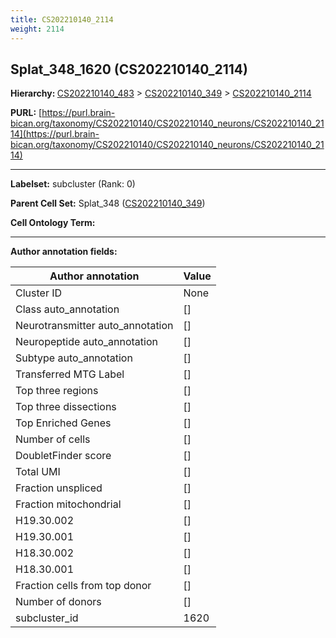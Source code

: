 ```yaml
---
title: CS202210140_2114
weight: 2114
---
```

## Splat_348_1620 (CS202210140_2114)
<b>Hierarchy: </b>
[CS202210140_483](../CS202210140_483) >
[CS202210140_349](../CS202210140_349) >
[CS202210140_2114](../CS202210140_2114)

**PURL:** [https://purl.brain-bican.org/taxonomy/CS202210140/CS202210140_neurons/CS202210140_2114](https://purl.brain-bican.org/taxonomy/CS202210140/CS202210140_neurons/CS202210140_2114)

---


**Labelset:** subcluster (Rank: 0)

**Parent Cell Set:** Splat_348 ([CS202210140_349](../CS202210140_349))



**Cell Ontology Term:** 

[MARKER GENES.]: #


---

[TRANSFERRED ANNOTATIONS.]: #


[AUTHOR ANNOTATION FIELDS.]: #


**Author annotation fields:**

| Author annotation | Value |
|-------------------|-------|
|Cluster ID|None|
|Class auto_annotation|[]|
|Neurotransmitter auto_annotation|[]|
|Neuropeptide auto_annotation|[]|
|Subtype auto_annotation|[]|
|Transferred MTG Label|[]|
|Top three regions|[]|
|Top three dissections|[]|
|Top Enriched Genes|[]|
|Number of cells|[]|
|DoubletFinder score|[]|
|Total UMI|[]|
|Fraction unspliced|[]|
|Fraction mitochondrial|[]|
|H19.30.002|[]|
|H19.30.001|[]|
|H18.30.002|[]|
|H18.30.001|[]|
|Fraction cells from top donor|[]|
|Number of donors|[]|
|subcluster_id|1620|
